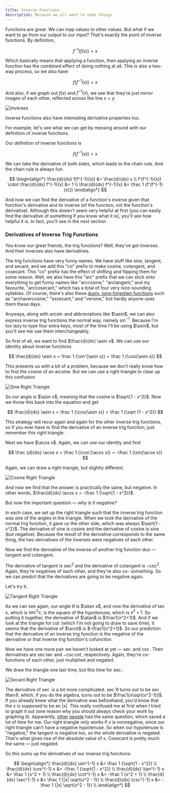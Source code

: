 ```yaml
---
title: Inverse Functions
description: Because we all want to undo things
---
```


Functions are great. We can map values to other values. But what if we want to go from our output to our input? That's exactly the point of inverse functions. By definition,

$$
f^{-1}(f(x))=x
$$

Which basically means that applying a function, then applying an inverse function has the combined effect of doing nothing at all. This is also a two-way process, so we also have

$$
f(f^{-1}(x))=x
$$

And also, if we graph out $f(x)$​ and $f^{-1}(x)$​, we see that they're just mirror images of each other, reflected across the line $x=y$

![Inverses](./img/inverses.svg)

Inverse functions also have interesting derivative properties too.

For example, let's see what we can get by messing around with our definition of inverse functions.

Our definition of inverse functions is

$$
f(f^{-1}(x))=x
$$

We can take the derivative of both sides, which leads to the chain rule. And the chain rule is always fun.

$$
\begin{align*}
\frac{d}{dx} f(f^{-1}(x)) &= \frac{d}{dx} x \\
f'(f^{-1}(x)) \cdot \frac{d}{dx} f^{-1}(x) &= 1 \\
\frac{d}{dx} f^{-1}(x) &= \frac 1 {f'(f^{-1}(x))}
\end{align*}
$$

And now we can find the derivative of a function's inverse given that function's derivative and its inverse (of the function, not the function's derivative). Although this doesn't seem very helpful at first (you can easily find the derivative of something if you know what it is), you'll see how helpful it is. In fact, you'll see in the next section

### Derivatives of Inverse Trig Functions

You know our great friends, the trig functions? Well, they've got inverses. And their inverses also have derivatives.

The trig functions have very funny names. We have stuff like sine, tangent, and secant, and we add this "co" prefix to make cosine, cotangent, and cosecant. This "co" prefix has the effect of shifting and flipping them for some reason. Well, we also have this "arc" prefix that we can stick onto everything to get funny names like "arccosine," "arctangent," and my favourite, "arccosecant," which has a total of four very nice-sounding syllables. Of course, there's also these [dusty, long-forgotten functions](https://en.wikipedia.org/wiki/List_of_trigonometric_identities#Historical_shorthands) such as "archavercosine," "exsecant," and "versine," but hardly anyone uses them these days.

Anyways, along with $\arcsin$ and abbreviations like $\asin$, we can also express inverse trig functions the normal way, namely $\sin^{-1}$. Because I'm too lazy to type four extra keys, most of the time I'll be using $\asin$, but you'll see me use them interchangeably.

So first of all, we want to find $\frac{d}{dx} \asin x$​. We can use our identity about inverse functions

$$
\frac{d}{dx} \asin x = \frac 1 {\sin'(\asin x)} = \frac 1 {\cos(\asin x)}
$$

This presents us with a bit of a problem, because we don't really know how to find the cosine of an arcsine. But we can use a right triangle to clear up this confusion

![Sine Right Triangle](./img/sintriangle.svg)

So our angle is $\asin x$, meaning that the cosine is $\sqrt{1 - x^2}$. Now we throw this back into the equation and get

$$
\frac{d}{dx} \asin x = \frac 1 {\cos(\asin x)} = \frac 1 {\sqrt {1 - x^2}}
$$

This strategy will recur again and again for the other inverse trig functions, so if you ever have to find the derivative of an inverse trig function, just remember this right triangle.

Next we have $\acos x$. Again, we can use our identity and find

$$
\frac {d}{dx} \acos x = \frac 1 {\cos'(\acos x)} = -\frac 1 {\sin(\acos x)}
$$

Again, we can draw a right triangle, but slightly different.

![Cosine Right Triangle](./img/costriangle.svg)

And now we find that the answer is practically the same, but negative. In other words, $\frac{d}{dx} \acos x = -\frac 1 {\sqrt{1 - x^2}}$.

But now the important question — *why is it negative?*

In each case, we set up the right triangle such that the inverse trig function was one of the angles in the triangle. When we took the derivative of the normal trig function, it gave us the other side, which was always $\sqrt{1 - x^2}$. The derivative of sine is cosine and the derivative of cosine is sine (but negative). Because the result of the derivative corresponds to the same thing, the two derivatives of the inverses were negatives of each other.

Now we find the derivative of the inverse of another trig function duo — tangent and cotangent.

The derivative of tangent is $\sec^2$ and the derivative of cotangent is $-\csc^2$. Again, they're negatives of each other, and they're also co- something. So we can predict that the derivatives are going to be negative again.

Let's try it.

![Tangent Right Triangle](./img/tantriangle.svg)

As we can see again, our angle $\theta$​ is $\atan x$​, and now the derivative of $\tan x$​, which is $\sec^2 x$​, is the square of the hypotenuse, which is $x^2+1$​. So putting it together, the derivative of $\atan$​ is $\frac1{x^2+1}$​. And if we look at the triangle for $\cot$​ (which I'm not going to draw to save time), it seems that the derivative of $\acot$​ is $-\frac1{x^2+1}$​. So our prediction that the derivative of an inverse trig function is the negative of the derivative or that inverse trig function's cofunction.

Now we have one more pair we haven't looked at yet — $\sec$ and $\csc$. Their derivatives are $\sec\tan$ and $-\csc\cot$​, respectively. Again, they're co-functions of each other, just multiplied and negated.

We draw the triangle one last time, but this time for $\sec$:

![Secant Right Triangle](./img/sectriangle.svg)

The derivative of $\sec$​ is a bit more complicated. $\sec'\theta$​ turns out to be $\sec\theta\tan\theta$​, which, if you do the algebra, turns out to be $\frac1{x\sqrt{x^2-1}}$​. If you already knew what the derivative was beforehand, you'd know that the $x$​ is supposed to be an $|x|$​​​. This really confused me at first when I tried to graph it out (one reason why you should always check your work by graphing it). Apparently, [other](https://math.stackexchange.com/questions/3999672/why-doesnt-my-derivation-of-the-arcsec-derivative-formula-not-work) [people](https://math.stackexchange.com/questions/3735966/why-the-derivative-of-inverse-secant-has-an-absolute-value) had the same question, which saved a lot of time for me. Our right triangle only works if $x$​ is nonnegative, since our right triangle can't have a negative hypotenuse. So when our hypotenuse is "negative," the tangent is negative too, so the whole derivative is negated. That's what gives rise of the absolute value of $x$​. Cosecant is pretty much the same — just negated.

So this sums up the derivatives of our inverse trig functions:

$$
\begin{align*}
\frac{d}{dx} \sin^{-1} x &= \frac 1 {\sqrt{1 - x^2}} \\
\frac{d}{dx} \cos^{-1} x &= -\frac 1 {\sqrt{1 - x^2}} \\
\frac{d}{dx} \tan^{-1} x &= \frac 1 {x^2 + 1} \\
\frac{d}{dx} \cot^{-1} x &= -\frac 1 {x^2 + 1} \\
\frac{d}{dx} \sec^{-1} x &= \frac 1 {|x| \sqrt{x^2 - 1}} \\
\frac{d}{dx} \csc^{-1} x &= -\frac 1 {|x| \sqrt{x^2 - 1}} \\
\end{align*}
$$